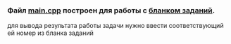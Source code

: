 <h3 align="left">Файл <a href="https://github.com/sshun1n/OOP-09.02.2024/blob/main/main.cpp" target="_blank">main.cpp</a> построен для работы с
  <a href="https://github.com/sshun1n/OOP-09.02.2024/blob/main/%D0%97%D0%90%D0%94%D0%90%D0%9D%D0%98%D0%AF_OOP.pdf" target="_blank"> бланком заданий</a>.</h1>
<p align="left">для вывода результата работы задачи нужно ввести соответствующий ей номер из бланка заданий</p>
